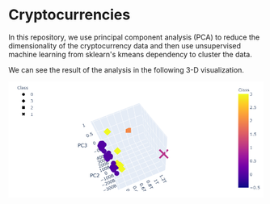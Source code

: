 # Cryptocurrencies

In this repository, we use principal component analysis (PCA) to reduce the dimensionality of the cryptocurrency data and then use unsupervised machine learning from sklearn's kmeans dependency to cluster the data.

We can see the result of the analysis in the following 3-D visualization.

![](images/pca_3d.png)